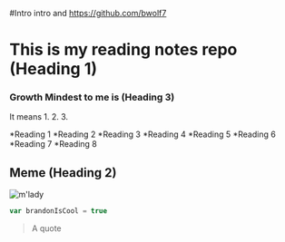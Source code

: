 #Intro 
intro and https://github.com/bwolf7
# This is my reading notes repo (Heading 1)

### Growth Mindest to me is (Heading 3) 
It means
1.
2.
3.

*Reading 1
*Reading 2
*Reading 3
*Reading 4 
*Reading 5
*Reading 6
*Reading 7
*Reading 8 

## Meme (Heading 2) 
![m'lady](https://i.imgur.com/v8IVDka.jpg) 

```js
var brandonIsCool = true
```

> A quote 
